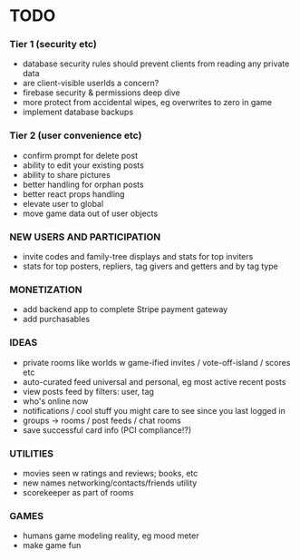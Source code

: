 # TODO

### Tier 1 (security etc)

- database security rules should prevent clients from reading any private data
- are client-visible userIds a concern?
- firebase security & permissions deep dive
- more protect from accidental wipes, eg overwrites to zero in game
- implement database backups

### Tier 2 (user convenience etc)

- confirm prompt for delete post
- ability to edit your existing posts
- ability to share pictures
- better handling for orphan posts
- better react props handling
- elevate user to global
- move game data out of user objects

### NEW USERS AND PARTICIPATION

- invite codes and family-tree displays and stats for top inviters
- stats for top posters, repliers, tag givers and getters and by tag type

### MONETIZATION

- add backend app to complete Stripe payment gateway
- add purchasables

### IDEAS

- private rooms like worlds w game-ified invites / vote-off-island / scores etc
- auto-curated feed universal and personal, eg most active recent posts
- view posts feed by filters: user, tag
- who's online now
- notifications / cool stuff you might care to see since you last logged in
- groups -> rooms / post feeds / chat rooms
- save successful card info (PCI compliance!?)

### UTILITIES

- movies seen w ratings and reviews; books, etc
- new names networking/contacts/friends utility
- scorekeeper as part of rooms

### GAMES

- humans game modeling reality, eg mood meter
- make game fun
